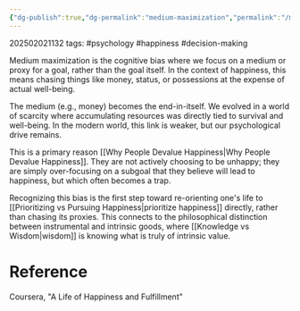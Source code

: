 ```yaml
---
{"dg-publish":true,"dg-permalink":"medium-maximization","permalink":"/medium-maximization/"}
---
```



202502021132
tags: #psychology #happiness #decision-making

Medium maximization is the cognitive bias where we focus on a medium or proxy for a goal, rather than the goal itself. In the context of happiness, this means chasing things like money, status, or possessions at the expense of actual well-being.

The medium (e.g., money) becomes the end-in-itself. We evolved in a world of scarcity where accumulating resources was directly tied to survival and well-being. In the modern world, this link is weaker, but our psychological drive remains.

This is a primary reason [[Why People Devalue Happiness\|Why People Devalue Happiness]]. They are not actively choosing to be unhappy; they are simply over-focusing on a subgoal that they believe will lead to happiness, but which often becomes a trap.

Recognizing this bias is the first step toward re-orienting one's life to [[Prioritizing vs Pursuing Happiness\|prioritize happiness]] directly, rather than chasing its proxies. This connects to the philosophical distinction between instrumental and intrinsic goods, where [[Knowledge vs Wisdom\|wisdom]] is knowing what is truly of intrinsic value.

# Reference

Coursera, "A Life of Happiness and Fulfillment"
